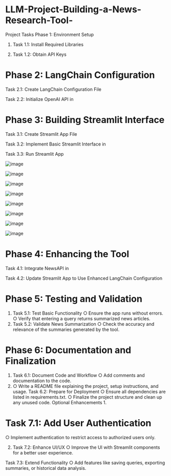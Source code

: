 # LLM-Project-Building-a-News-Research-Tool-
Project Tasks Phase 1: Environment Setup 
1. Task 1.1: Install Required Libraries

2. Task 1.2: Obtain API Keys

# Phase 2: LangChain Configuration 

Task 2.1: Create LangChain Configuration File

Task 2.2: Initialize OpenAI API in 

# Phase 3: Building Streamlit Interface 

Task 3.1: Create Streamlit App File

Task 3.2: Implement Basic Streamlit Interface in

Task 3.3: Run Streamlit App 

![image](https://github.com/user-attachments/assets/39edf06c-86cc-4594-8f0d-49e20c2cb3d3)

![image](https://github.com/user-attachments/assets/536b7cc7-3023-4a30-ad7c-4caa8ff00435)

![image](https://github.com/user-attachments/assets/083e6b5c-6a4b-49b2-adf5-7ba3ba4fef7b)

![image](https://github.com/user-attachments/assets/28f2bf36-9ff0-43ae-8fa0-87715a743a80)

![image](https://github.com/user-attachments/assets/0986eeb7-c6ae-4c22-bc50-1c9dbfa036c6)

![image](https://github.com/user-attachments/assets/082eaaec-d268-4b3e-86a6-8fc853fb234b)

![image](https://github.com/user-attachments/assets/de6677dd-ec63-4e66-ad63-483f4a9f9549)

![image](https://github.com/user-attachments/assets/757ed6cf-9d9c-44ed-957c-44c562d3efe3)













# Phase 4: Enhancing the Tool

Task 4.1: Integrate NewsAPI in

Task 4.2: Update Streamlit App to Use Enhanced LangChain Configuration 


# Phase 5: Testing and Validation 
1. Task 5.1: Test Basic Functionality ○ Ensure the app runs without errors. ○ Verify that entering a query returns summarized news articles.
2. Task 5.2: Validate News Summarization ○ Check the accuracy and relevance of the summaries generated by the tool.
  
# Phase 6: Documentation and Finalization 
1. Task 6.1: Document Code and Workflow ○ Add comments and documentation to the code.
2.  ○ Write a README file explaining the project, setup instructions, and usage.
Task 6.2: Prepare for Deployment ○ Ensure all dependencies are listed in requirements.txt. ○ Finalize the project structure and clean up any unused code. Optional Enhancements 1.
   
# Task 7.1: Add User Authentication 
○ Implement authentication to restrict access to authorized users only.

2. Task 7.2: Enhance UI/UX ○ Improve the UI with Streamlit components for a better user experience.
   
 Task 7.3: Extend Functionality ○ Add features like saving queries, exporting summaries, or historical data analysis. 

 


